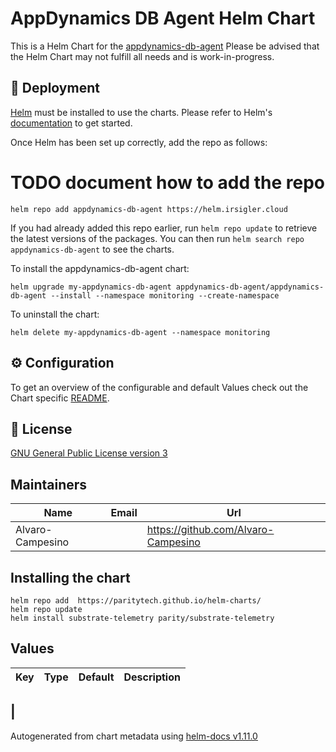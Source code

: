 # AppDynamics DB Agent Helm Chart


This is a Helm Chart for the  [appdynamics-db-agent](https://docs.appdynamics.com/fso/cloud-native-app-obs/en/database-monitoring/install-database-monitoring-on-kubernetes)
Please be advised that the Helm Chart may not fulfill all needs and is work-in-progress.

## 🚀 Deployment

[Helm](https://helm.sh) must be installed to use the charts. Please refer to
Helm's [documentation](https://helm.sh/docs) to get started.

Once Helm has been set up correctly, add the repo as follows:

# TODO document how to add the repo
    helm repo add appdynamics-db-agent https://helm.irsigler.cloud

If you had already added this repo earlier, run `helm repo update` to retrieve
the latest versions of the packages. You can then run `helm search repo appdynamics-db-agent` to see the charts.

To install the appdynamics-db-agent chart:

    helm upgrade my-appdynamics-db-agent appdynamics-db-agent/appdynamics-db-agent --install --namespace monitoring --create-namespace

To uninstall the chart:

    helm delete my-appdynamics-db-agent --namespace monitoring

## ⚙️ Configuration

To get an overview of the configurable and default Values check out the Chart specific [README](./charts/appdynamics-db-agent/README.md).

## 📝 License

[GNU General Public License version 3](./LICENSE)



## Maintainers

| Name             | Email | Url |
|------------------| ------ | --- |
| Alvaro-Campesino |  | <https://github.com/Alvaro-Campesino> |


## Installing the chart

```console
helm repo add  https://paritytech.github.io/helm-charts/
helm repo update
helm install substrate-telemetry parity/substrate-telemetry
```


## Values

| Key | Type | Default | Description |
|-----|------|---------|-------------|
|
----------------------------------------------
Autogenerated from chart metadata using [helm-docs v1.11.0](https://github.com/norwoodj/helm-docs/releases/v1.11.0)
